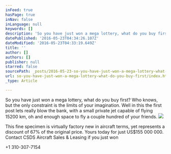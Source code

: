 ```yaml
---
inFeed: true
hasPage: true
inNav: false
inLanguage: null
keywords: []
description: 'So you have just won a mega lottery, what do you buy first? Who knows, but the only constraint is the limits of your imagination. Well in this the first post lets really blow the bank, with a small private jet capable of flying 15200 km, oh and enough space to fly a couple hundred of your friends. '
datePublished: '2016-05-23T04:34:26.107Z'
dateModified: '2016-05-23T04:33:19.649Z'
title: ''
author: []
authors: []
publisher: null
starred: false
sourcePath: _posts/2016-05-23-so-you-have-just-won-a-mega-lottery-what-do-you-buy-first.md
url: so-you-have-just-won-a-mega-lottery-what-do-you-buy-first/index.html
_type: Article

---
```

So you have just won a mega lottery, what do you buy first? Who knows, but the only constraint is the limits of your imagination. Well in this the first post lets really blow the bank, with a small private jet capable of flying 15200 km, oh and enough space to fly a couple hundred of your friends. ![](https://the-grid-user-content.s3-us-west-2.amazonaws.com/ff80343a-869c-4996-9c21-0dbc40dae108.jpg)

This fine specimen is virtually factory new in aircraft terms, yet represents a discount of 67% of the original price. Yours today for just US$155 000 000\. Contact CSDS Aircraft Sales & Leasing if you just won

+1 310-307-7154